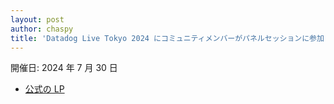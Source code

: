 ```yaml
---
layout: post
author: chaspy
title: 'Datadog Live Tokyo 2024 にコミュニティメンバーがパネルセッションに参加しました'
---
```


開催日: 2024 年 7 月 30 日

- [公式の LP](https://www.datadoghq.com/ja/event/datadoglive-tokyo202407/)
